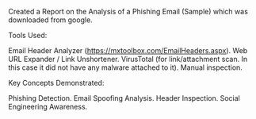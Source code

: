 Created a Report on the Analysis of a Phishing Email (Sample) which was downloaded from google.

Tools Used:

Email Header Analyzer (https://mxtoolbox.com/EmailHeaders.aspx).
  Web URL Expander / Link Unshortener.
  VirusTotal (for link/attachment scan. In this case it did not have any malware attached to it).
  Manual inspection.

Key Concepts Demonstrated:

  Phishing Detection.
  Email Spoofing Analysis.
  Header Inspection.
  Social Engineering Awareness.
